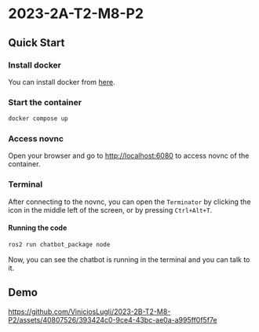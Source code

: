 # 2023-2A-T2-M8-P2

## Quick Start

### Install docker

You can install docker from [here](https://docs.docker.com/get-docker/).

### Start the container

```bash
docker compose up
```

### Access novnc

Open your browser and go to [http://localhost:6080](http://localhost:6080) to access novnc of the container.

### Terminal

After connecting to the novnc, you can open the `Terminator` by clicking the icon in the middle left of the screen, or by pressing `Ctrl+Alt+T`.

#### Running the code

```bash
ros2 run chatbot_package node
```

Now, you can see the chatbot is running in the terminal and you can talk to it.

## Demo

https://github.com/ViniciosLugli/2023-2B-T2-M8-P2/assets/40807526/393424c0-9ce4-43bc-ae0a-a995ff0f5f7e


